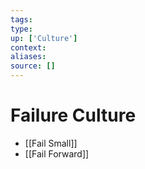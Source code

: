```yaml
---
tags:
type:
up: ['Culture']
context:
aliases:
source: []
---
```


# Failure Culture

- [[Fail Small]]
- [[Fail Forward]]
